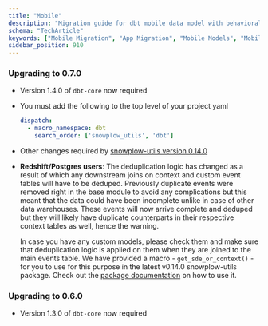 ```yaml
---
title: "Mobile"
description: "Migration guide for dbt mobile data model with behavioral mobile analytics improvements."
schema: "TechArticle"
keywords: ["Mobile Migration", "App Migration", "Mobile Models", "Mobile Analytics", "DBT Migration", "App DBT"]
sidebar_position: 910
---
```


### Upgrading to 0.7.0

- Version 1.4.0 of `dbt-core` now required
- You must add the following to the top level of your project yaml
    ```yml title="dbt_project.yml"
    dispatch:
      - macro_namespace: dbt
        search_order: ['snowplow_utils', 'dbt']
    ```
- Other changes required by [snowplow-utils version 0.14.0](/docs/modeling-your-data/modeling-your-data-with-dbt/migration-guides/utils/index.md#upgrading-to-0140)

- **Redshift/Postgres users**: The deduplication logic has changed as a result of which any downstream joins on context and custom event tables will have to be deduped. Previously duplicate events were removed right in the base module to avoid any complications but this meant that the data could have been incomplete unlike in case of other data warehouses. These events will now arrive complete and deduped but they will likely have duplicate counterparts in their respective context tables as well, hence the warning.

    In case you have any custom models, please check them and make sure that deduplication logic is applied on them when they are joined to the main events table. We have provided a macro - `get_sde_or_context()` - for you to use for this purpose in the latest v0.14.0 snowplow-utils package. Check out the [package documentation](https://snowplow.github.io/dbt-snowplow-utils/#!/overview/snowplow_utils) on how to use it.


### Upgrading to 0.6.0
- Version 1.3.0 of `dbt-core` now required
